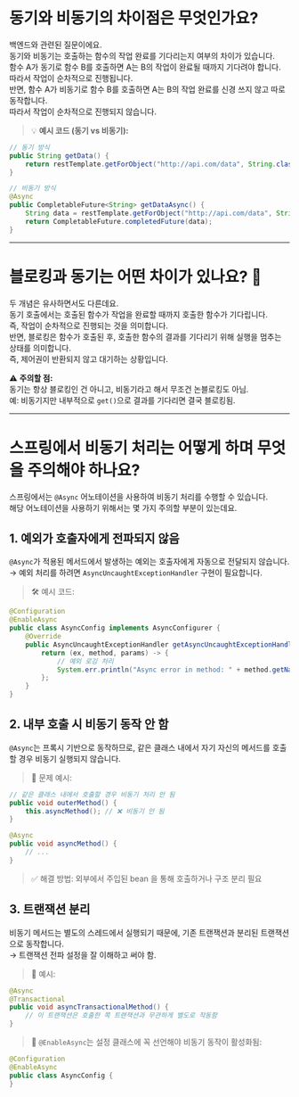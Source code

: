 # 동기와 비동기의 차이점은 무엇인가요?

백엔드와 관련된 질문이에요.  
동기와 비동기는 호출하는 함수의 작업 완료를 기다리는지 여부의 차이가 있습니다.  
함수 A가 동기로 함수 B를 호출하면 A는 B의 작업이 완료될 때까지 기다려야 합니다.  
따라서 작업이 순차적으로 진행됩니다.  
반면, 함수 A가 비동기로 함수 B를 호출하면 A는 B의 작업 완료를 신경 쓰지 않고 따로 동작합니다.  
따라서 작업이 순차적으로 진행되지 않습니다.

> 💡 **예시 코드 (동기 vs 비동기):**

```java
// 동기 방식
public String getData() {
    return restTemplate.getForObject("http://api.com/data", String.class);
}

// 비동기 방식
@Async
public CompletableFuture<String> getDataAsync() {
    String data = restTemplate.getForObject("http://api.com/data", String.class);
    return CompletableFuture.completedFuture(data);
}
```

---

# 블로킹과 동기는 어떤 차이가 있나요? 🤔

두 개념은 유사하면서도 다른데요.  
동기 호출에서는 호출된 함수가 작업을 완료할 때까지 호출한 함수가 기다립니다.  
즉, 작업이 순차적으로 진행되는 것을 의미합니다.  
반면, 블로킹은 함수가 호출된 후, 호출한 함수의 결과를 기다리기 위해 실행을 멈추는 상태를 의미합니다.  
즉, 제어권이 반환되지 않고 대기하는 상황입니다.

⚠️ **주의할 점:**  
동기는 항상 블로킹인 건 아니고, 비동기라고 해서 무조건 논블로킹도 아님.  
예: 비동기지만 내부적으로 `get()`으로 결과를 기다리면 결국 블로킹됨.

---

# 스프링에서 비동기 처리는 어떻게 하며 무엇을 주의해야 하나요?

스프링에서는 `@Async` 어노테이션을 사용하여 비동기 처리를 수행할 수 있습니다.  
해당 어노테이션을 사용하기 위해서는 몇 가지 주의할 부분이 있는데요.
## 1. 예외가 호출자에게 전파되지 않음

`@Async`가 적용된 메서드에서 발생하는 예외는 호출자에게 자동으로 전달되지 않습니다.  
→ 예외 처리를 하려면 `AsyncUncaughtExceptionHandler` 구현이 필요합니다.

> 🛠 예시 코드:

```java
@Configuration
@EnableAsync
public class AsyncConfig implements AsyncConfigurer {
    @Override
    public AsyncUncaughtExceptionHandler getAsyncUncaughtExceptionHandler() {
        return (ex, method, params) -> {
            // 예외 로깅 처리
            System.err.println("Async error in method: " + method.getName());
        };
    }
}
```

## 2. 내부 호출 시 비동기 동작 안 함

`@Async`는 프록시 기반으로 동작하므로, 같은 클래스 내에서 자기 자신의 메서드를 호출할 경우 비동기 실행되지 않습니다.

> 🧨 문제 예시:

```java
// 같은 클래스 내에서 호출할 경우 비동기 처리 안 됨
public void outerMethod() {
    this.asyncMethod(); // ❌ 비동기 안 됨
}

@Async
public void asyncMethod() {
    // ...
}
```
> ✅ 해결 방법: 외부에서 주입된 bean 을 통해 호출하거나 구조 분리 필요

## 3. 트랜잭션 분리

비동기 메서드는 별도의 스레드에서 실행되기 때문에, 기존 트랜잭션과 분리된 트랜잭션으로 동작합니다.  
→ 트랜잭션 전파 설정을 잘 이해하고 써야 함.

>📝 예시:

```java
@Async
@Transactional
public void asyncTransactionalMethod() {
    // 이 트랜잭션은 호출한 쪽 트랜잭션과 무관하게 별도로 작동함
}

```

> 🔧 `@EnableAsync`는 설정 클래스에 꼭 선언해야 비동기 동작이 활성화됨:

```java
@Configuration
@EnableAsync
public class AsyncConfig {
}
```
